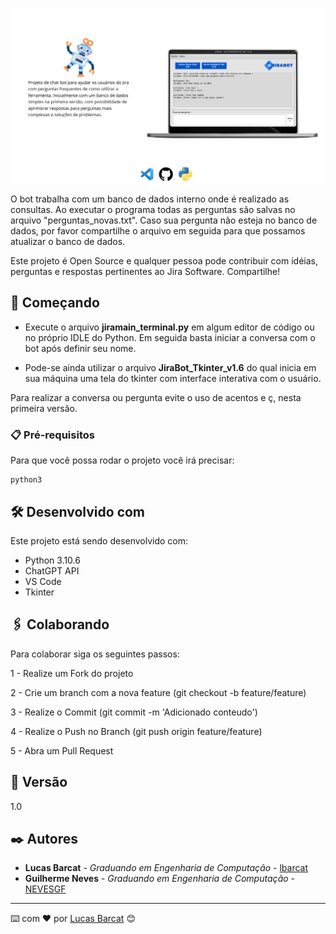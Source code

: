 <img src="content/img/capajirabot1.png" width="1000" align="center"/></a> 

O bot trabalha com um banco de dados interno onde é realizado as consultas. Ao executar o programa todas as perguntas são salvas no arquivo "perguntas_novas.txt". Caso sua pergunta não esteja no banco de dados, por favor compartilhe o arquivo em seguida para que possamos atualizar o banco de dados.

Este projeto é Open Source e qualquer pessoa pode contribuir com idéias, perguntas e respostas pertinentes ao Jira Software. Compartilhe!

## 🚀 Começando

 - Execute o arquivo **jiramain_terminal.py** em algum editor de código ou no próprio IDLE do Python. Em seguida basta iniciar a conversa com o bot após definir seu nome.

 - Pode-se ainda utilizar o arquivo **JiraBot_Tkinter_v1.6** do qual inicia em sua máquina uma tela do tkinter com interface interativa com o usuário.

Para realizar a conversa ou pergunta evite o uso de acentos e ç, nesta primeira versão. 

### 📋 Pré-requisitos

Para que você possa rodar o projeto você irá precisar:

```
python3
```

## 🛠️ Desenvolvido com

Este projeto está sendo desenvolvido com:

- Python 3.10.6
- ChatGPT API
- VS Code 
- Tkinter

## 🖇️ Colaborando

Para colaborar siga os seguintes passos:

1 - Realize um Fork do projeto

2 - Crie um branch com a nova feature (git checkout -b feature/feature)

3 - Realize o Commit (git commit -m 'Adicionado conteudo')

4 - Realize o Push no Branch (git push origin feature/feature)

5 - Abra um Pull Request

## 📌 Versão

1.0

## ✒️ Autores

* **Lucas Barcat** - *Graduando em Engenharia de Computação* - [lbarcat](https://github.com/lbarcat)
* **Guilherme Neves** - *Graduando em Engenharia de Computação* - [NEVESGF](https://github.com/NEVESGF)

---
⌨️ com ❤️ por [Lucas Barcat](https://gist.github.com/lbarcat) 😊